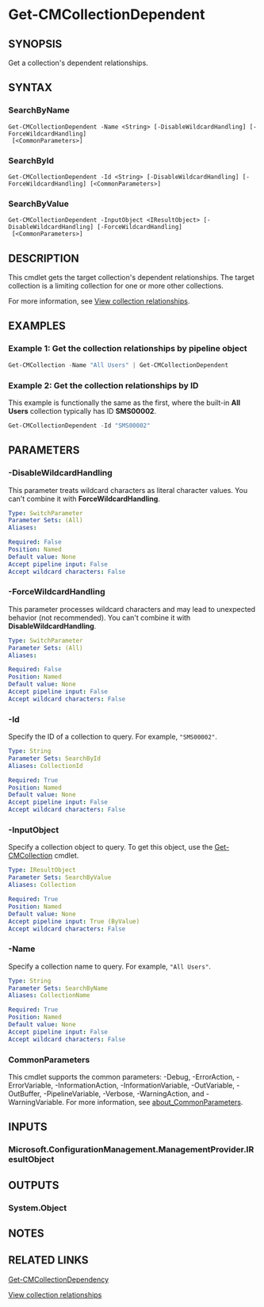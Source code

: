 ﻿---
external help file: AdminUI.PS.dll-Help.xml
Module Name: ConfigurationManager
ms.date: 12/21/2020
online version:
schema: 2.0.0
---

# Get-CMCollectionDependent

## SYNOPSIS

Get a collection's dependent relationships.

## SYNTAX

### SearchByName
```
Get-CMCollectionDependent -Name <String> [-DisableWildcardHandling] [-ForceWildcardHandling]
 [<CommonParameters>]
```

### SearchById
```
Get-CMCollectionDependent -Id <String> [-DisableWildcardHandling] [-ForceWildcardHandling] [<CommonParameters>]
```

### SearchByValue
```
Get-CMCollectionDependent -InputObject <IResultObject> [-DisableWildcardHandling] [-ForceWildcardHandling]
 [<CommonParameters>]
```

## DESCRIPTION

This cmdlet gets the target collection's dependent relationships. The target collection is a limiting collection for one or more other collections.

For more information, see [View collection relationships](/mem/configmgr/core/clients/manage/collections/manage-collections#view-collection-relationships).

## EXAMPLES

### Example 1: Get the collection relationships by pipeline object

```powershell
Get-CMCollection -Name "All Users" | Get-CMCollectionDependent
```

### Example 2: Get the collection relationships by ID

This example is functionally the same as the first, where the built-in **All Users** collection typically has ID **SMS00002**.

```powershell
Get-CMCollectionDependent -Id "SMS00002"
```

## PARAMETERS

### -DisableWildcardHandling

This parameter treats wildcard characters as literal character values. You can't combine it with **ForceWildcardHandling**.

```yaml
Type: SwitchParameter
Parameter Sets: (All)
Aliases:

Required: False
Position: Named
Default value: None
Accept pipeline input: False
Accept wildcard characters: False
```

### -ForceWildcardHandling

This parameter processes wildcard characters and may lead to unexpected behavior (not recommended). You can't combine it with **DisableWildcardHandling**.

```yaml
Type: SwitchParameter
Parameter Sets: (All)
Aliases:

Required: False
Position: Named
Default value: None
Accept pipeline input: False
Accept wildcard characters: False
```

### -Id

Specify the ID of a collection to query. For example, `"SMS00002"`.

```yaml
Type: String
Parameter Sets: SearchById
Aliases: CollectionId

Required: True
Position: Named
Default value: None
Accept pipeline input: False
Accept wildcard characters: False
```

### -InputObject

Specify a collection object to query. To get this object, use the [Get-CMCollection](Get-CMCollection.md) cmdlet.

```yaml
Type: IResultObject
Parameter Sets: SearchByValue
Aliases: Collection

Required: True
Position: Named
Default value: None
Accept pipeline input: True (ByValue)
Accept wildcard characters: False
```

### -Name

Specify a collection name to query. For example, `"All Users"`.

```yaml
Type: String
Parameter Sets: SearchByName
Aliases: CollectionName

Required: True
Position: Named
Default value: None
Accept pipeline input: False
Accept wildcard characters: False
```

### CommonParameters
This cmdlet supports the common parameters: -Debug, -ErrorAction, -ErrorVariable, -InformationAction, -InformationVariable, -OutVariable, -OutBuffer, -PipelineVariable, -Verbose, -WarningAction, and -WarningVariable. For more information, see [about_CommonParameters](http://go.microsoft.com/fwlink/?LinkID=113216).

## INPUTS

### Microsoft.ConfigurationManagement.ManagementProvider.IResultObject
## OUTPUTS

### System.Object
## NOTES

## RELATED LINKS

[Get-CMCollectionDependency](Get-CMCollectionDependency.md)

[View collection relationships](/mem/configmgr/core/clients/manage/collections/manage-collections#view-collection-relationships)
